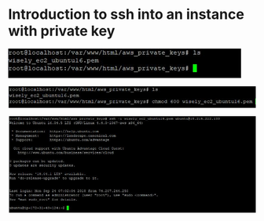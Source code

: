 # Introduction to ssh into an instance with private key
![ picture one ](/ssh_login_instance/pic001.JPG)


![ picture two ](/ssh_login_instance/pic002.JPG)


![ picture three ](/ssh_login_instance/pic003.JPG)
